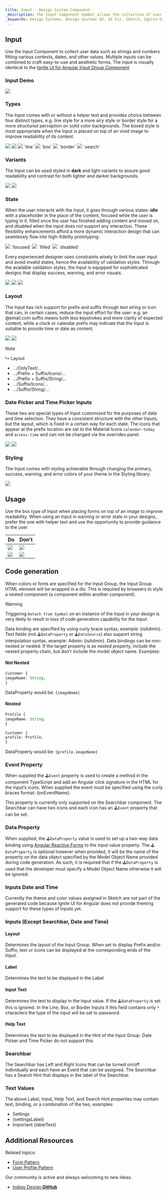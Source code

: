 ```yaml
---
title: Input - Design System Component
_description: The Input Component Symbol allows the collection of user data such as strings, numbers and dates. 
_keywords: Design Systems, Design Systems UX, UI kit, Sketch, Ignite UI for Angular, Sketch to Angular, Sketch to Angular, Angular, Angular Design System, Export code from Sketch, Design Kits for Angular, Sketch HTML, Sketch to HTML, Sketch UI kits
---
```


## Input

Use the Input Component to collect user data such as strings and numbers fitting various contexts, dates, and other values. Multiple inputs can be combined to craft easy-to-use and aesthetic forms. The Input is visually identical to the [Ignite UI for Angular Input Group Component](https://www.infragistics.com/products/ignite-ui-angular/angular/components/input_group.html)

### Input Demo

<img src="../images/input_demo.png" srcset="../images/input_demo@2x.png 2x" />

### Types

The Input comes with or without a helper text and provides choice between four distinct types, e.g. line style for a more airy style or border style for a more structured perception on solid color backgrounds. The boxed style is most appropriate when the Input is placed on top of an vivid image to improve readability of its content.

<img src="../images/input_no-helper.png" srcset="../images/input_no-helper@2x.png 2x" />
<img src="../images/input_helper.png" srcset="../images/input_helper@2x.png 2x" />

<img src="../images/input_line.png" srcset="../images/input_line@2x.png 2x" />
`line`
<img src="../images/input_box.png" srcset="../images/input_box@2x.png 2x" />
`box`
<img src="../images/input_border.png" srcset="../images/input_border@2x.png 2x" />
`border`
<img src="../images/input_search.png" srcset="../images/input_search@2x.png 2x" />
`search`

### Variants

The Input can be used styled in **dark** and light variants to assure good readability and contrast for both lighter and darker backgrounds.

<img src="../images/input_dark.png" srcset="../images/input_dark@2x.png 2x" />
<img src="../images/input_light.png" srcset="../images/input_light@2x.png 2x" />

### State

When the user interacts with the Input, it goes through various states: **idle** with a placeholder in the place of the content, focused while the user is typing in it, filled once the user has finished adding content and moved on, and disabled when the input does not support any interaction. These flexibility enhancements afford a more dynamic interaction design that can seamlessly flow into high-fidelity prototyping.

<img src="../images/input_focused.png" srcset="../images/input_focused@2x.png 2x" />
`focused`
<img src="../images/input_filled.png" srcset="../images/input_filled@2x.png 2x" />
`filled`
<img src="../images/input_disabled.png" srcset="../images/input_disabled@2x.png 2x" />
`disabled`

Every experienced designer uses constraints wisely to limit the user input and avoid invalid states, hence the availability of validation styles. Through the available validation styles, the Input is equipped for sophisticated designs that display success, warning, and error visuals.

<img src="../images/input_success.png" srcset="../images/input_success@2x.png 2x" />
<img src="../images/input_warning.png" srcset="../images/input_warning@2x.png 2x" />
<img src="../images/input_error.png" srcset="../images/input_error@2x.png 2x" />

### Layout

The Input has rich support for prefix and suffix through text string or icon that can, in certain cases, reduce the input effort for the user: e.g. an @email.com suffix means both less keystrokes and more clarity of expected content, while a clock or calendar prefix may indicate that the Input is suitable to provide time or date as content.

<img src="../images/input_prefix.png" srcset="../images/input_prefix@2x.png 2x" />
<img src="../images/input_suffix.png" srcset="../images/input_suffix@2x.png 2x" />

> [!Note]
> ↳ Layout
>
> - .../OnlyText/...
> - .../Prefix + Suffix/Icons/...
> - .../Prefix + Suffix/String/...
> - .../Suffix/Icons/...
> - .../Suffix/String/...

### Date Picker and Time Picker Inputs

These two are special types of Input customized for the purposes of date and time selection. They have a consistent structure with the other Inputs, but the layout, which is fixed in a certain way for each state. The icons that appear at the prefix location are set to the Material Icons `calendar-today` and `access-time` and can not be changed via the overrides panel.

<img src="../images/input_calendar.png" srcset="../images/input_calendar@2x.png 2x" />
<img src="../images/input_time-picker.png" srcset="../images/input_time-picker@2x.png 2x" />

### Styling

The Input comes with styling achievable through changing the primary, success, warning, and error colors of your theme in the Styling library.

<img src="../images/input_styling.png" srcset="../images/input_styling@2x.png 2x" />

## Usage

Use the box type of Input when placing forms on top of an image to improve readability. When using an Input in warning or error state in your designs, prefer the one with helper text and use the opportunity to provide guidance to the user.

| Do                                                                           | Don't                                                                            |
| ---------------------------------------------------------------------------- | -------------------------------------------------------------------------------- |
| <img src="../images/input_do1.png" srcset="../images/input_do1@2x.png 2x" /> | <img src="../images/input_dont1.png" srcset="../images/input_dont1@2x.png 2x" /> |
| <img src="../images/input_do2.png" srcset="../images/input_do2@2x.png 2x" /> | <img src="../images/input_dont2.png" srcset="../images/input_dont2@2x.png 2x" /> |

## Code generation

When colors or fonts are specified for the Input Group, the Input Group HTML element will be wrapped in a div. This is required by browsers to style a nested component (a component within another component).

> [!WARNING]
> Triggering `Detach from Symbol` on an instance of the Input in your design is very likely to result in loss of code generation capability for the Input.

Data binding are specified by using curly brace syntax, example: {isAdmin}. Text fields (not `🕹️DataProperty` or `🕹️DataSource`) also support string interpolation syntax, example: Admin: {isAdmin}. Data bindings can be non-nested or nested. If the target property is as nested property, include the nested property chain, but don’t include the model object name. Examples:

#### Not Nested

```typescript
Customer {
imageName: String;
}
```

DataProperty would be: `{imageName}`

#### Nested

```typescript
Profile {
imageName: String;
}

Customer {
profile: Profile;
}
```

DataProperty would be: `{profile.imageName}`

### Event Property

When supplied the `🕹️Event` property is used to create a method in the component TypeScript and add an Angular click signature in the HTML for the input’s icons. When supplied the event must be specified using the curly braces format: {onEventName}.

This property is currently only supported on the Searchbar component.  The Searchbar can have two icons and each icon has an `🕹️Event` property that can be set.

### Data Property

When supplied, the `🕹️DataProperty` value is used to set up a two-way data binding using [Angular Reactive Forms](https://angular.io/guide/reactive-forms) to the input value property. The `🕹️DataProperty` is optional however when provided, it will be the name of the property on the data object specified by the Model Object Name provided during code generation.  As such, it is required that if the  `🕹️DataProperty` is used that the developer must specify a Model Object Name otherwise it will be ignored.

### Inputs Date and Time

Currently the theme and color values assigned in Sketch are not part of the generated code because Ignite UI for Angular does not provide theming support for these types of Inputs yet.

### Inputs (Except Searchbar, Date and Time)

#### Layout

Determines the layout of the Input Group. When set to display Prefix and/or Suffix, text or icons can be displayed at the corresponding ends of the Input.

#### Label

Determines the text to be displayed in the Label.

#### Input Text

Determines the text to display in the Input value. If the `🕹️DataProperty` is set this is ignored. In the Line, Box, or Border Inputs if this field contains only `*` characters the type of the input will be set to password.

#### Help Text

Determines the text to be displayed in the Hint of the Input Group. Date Picker and Time Picker do not support this.

### Searchbar

The Searchbar has Left and Right Icons that can be turned on/off individually and each have an Event that can be assigned. The Searchbar has a Search Hint that displays in the label of the Searchbar.

### Text Values

The above Label, Input, Help Text, and Search Hint properties may contain text, binding, or a combination of the two, examples:

- Settings
- {settingsLabel}
- Important {labelText}

## Additional Resources

Related topics:

- [Form Pattern](../patterns/form.md)
- [User Profile Pattern](../patterns/user-profile.md)
  <div class="divider--half"></div>

Our community is active and always welcoming to new ideas.

- [Indigo Design **GitHub**](https://github.com/IgniteUI/design-system-docfx)
